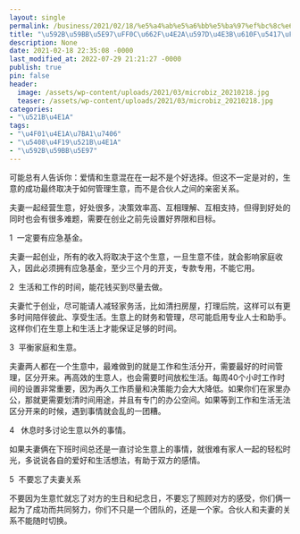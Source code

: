```yaml
---
layout: single
permalink: /business/2021/02/18/%e5%a4%ab%e5%a6%bb%e5%ba%97%ef%bc%8c%e6%98%af%e4%b8%aa%e5%a5%bd%e4%b8%bb%e6%84%8f%e5%90%97%ef%bc%9f/
title: "\u592B\u59BB\u5E97\uFF0C\u662F\u4E2A\u597D\u4E3B\u610F\u5417\uFF1F"
description: None
date: 2021-02-18 22:35:08 -0000
last_modified_at: 2022-07-29 21:21:27 -0000
publish: true
pin: false
header:
  image: /assets/wp-content/uploads/2021/03/microbiz_20210218.jpg
  teaser: /assets/wp-content/uploads/2021/03/microbiz_20210218.jpg
categories:
- "\u521B\u4E1A"
tags:
- "\u4F01\u4E1A\u7BA1\u7406"
- "\u5408\u4F19\u521B\u4E1A"
- "\u592B\u59BB\u5E97"
---
```

可能总有人告诉你：爱情和生意混在在一起不是个好选择。但这不一定是对的，生意的成功最终取决于如何管理生意，而不是合伙人之间的亲密关系。

夫妻一起经营生意，好处很多，决策效率高、互相理解、互相支持，但得到好处的同时也会有很多难题，需要在创业之前先设置好界限和目标。

1  一定要有应急基金。

夫妻一起创业，所有的收入将取决于这个生意，一旦生意不佳，就会影响家庭收入，因此必须拥有应急基金，至少三个月的开支，专款专用，不能它用。

2  生活和工作的时间，能花钱买到尽量去做。

夫妻忙于创业，尽可能请人减轻家务活，比如清扫房屋，打理后院，这样可以有更多时间陪伴彼此、享受生活。生意上的财务和管理，尽可能启用专业人士和助手。这样你们在生意上和生活上才能保证足够的时间。

3  平衡家庭和生意。

夫妻两人都在一个生意中，最难做到的就是工作和生活分开，需要最好的时间管理，区分开来。再高效的生意人，也会需要时间放松生活。每周40个小时工作时间的设置非常重要，因为再久工作质量和决策能力会大大降低。如果你们在家里办公，那就更需要划清时间用途，并且有专门的办公空间。如果等到工作和生活无法区分开来的时候，遇到事情就会乱的一团糟。

4   休息时多讨论生意以外的事情。

如果夫妻俩在下班时间总还是一直讨论生意上的事情，就很难有家人一起的轻松时光，多说说各自的爱好和生活想法，有助于双方的感情。

5  不要忘了夫妻关系

不要因为生意忙就忘了对方的生日和纪念日，不要忘了照顾对方的感受，你们俩一起为了成功而共同努力，你们不只是一个团队的，还是一个家。合伙人和夫妻的关系不能随时切换。
